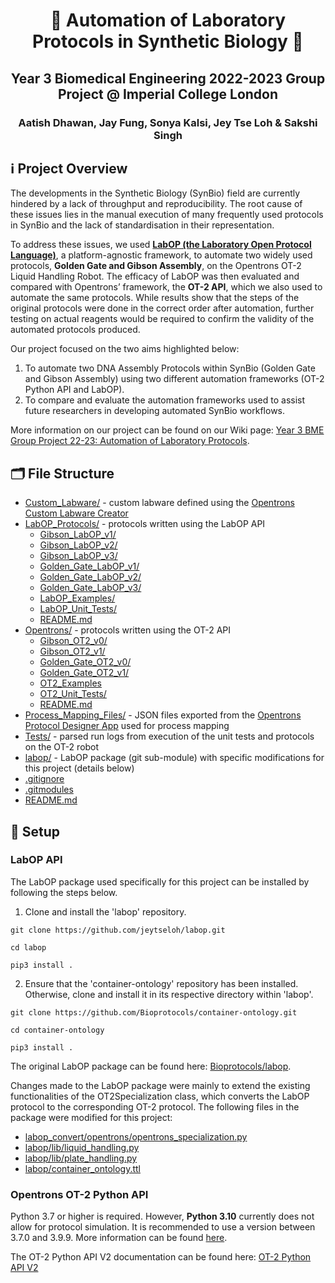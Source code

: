 <h1 align="center">
  🧬 Automation of Laboratory Protocols in Synthetic Biology 🧬
</h1>
<h2 align="center">
  Year 3 Biomedical Engineering 2022-2023 Group Project @ Imperial College London
</h2>
<h3 align="center">
  Aatish Dhawan, Jay Fung, Sonya Kalsi, Jey Tse Loh & Sakshi Singh 
</h3>

## ℹ️ Project Overview
The developments in the Synthetic Biology (SynBio) field are currently hindered by a lack of throughput and reproducibility. The root cause of these issues lies in the manual execution of many frequently used protocols in SynBio and the lack of standardisation in their representation.

To address these issues, we used [**LabOP (the Laboratory Open Protocol Language)**](https://bioprotocols.github.io/labop/), a platform-agnostic framework, to automate two widely used protocols, **Golden Gate and Gibson Assembly**, on the Opentrons OT-2 Liquid Handling Robot. The efficacy of LabOP was then evaluated and compared with Opentrons’ framework, the **OT-2 API**, which we also used to automate the same protocols. While results show that the steps of the original protocols were done in the correct order after automation, further testing on actual reagents would be required to confirm the validity of the automated protocols produced.

Our project focused on the two aims highlighted below:
1.	To automate two DNA Assembly Protocols within SynBio (Golden Gate and Gibson Assembly) using two different automation frameworks (OT-2 Python API and LabOP).
2.	To compare and evaluate the automation frameworks used to assist future researchers in developing automated SynBio workflows.

More information on our project can be found on our Wiki page: [Year 3 BME Group Project 22-23: Automation of Laboratory Protocols](https://openwetware.org/wiki/Year_3_BME_Group_Project_22-23:_Automation_of_Laboratory_Protocols).

## 🗂 File Structure
- [Custom_Labware/](/Custom_Labware/) - custom labware defined using the [Opentrons Custom Labware Creator](https://labware.opentrons.com/create/)
- [LabOP_Protocols/](/LabOP_Protocols/) - protocols written using the LabOP API
  - [Gibson_LabOP_v1/](/LabOP_Protocols/Gibson_LabOP_v1/)
  - [Gibson_LabOP_v2/](/LabOP_Protocols/Gibson_LabOP_v2/)
  - [Gibson_LabOP_v3/](/LabOP_Protocols/Gibson_LabOP_v3/)
  - [Golden_Gate_LabOP_v1/](/LabOP_Protocols/Golden_Gate_LabOP_v1/)
  - [Golden_Gate_LabOP_v2/](/LabOP_Protocols/Golden_Gate_LabOP_v2/)
  - [Golden_Gate_LabOP_v3/](/LabOP_Protocols/Golden_Gate_LabOP_v3/)
  - [LabOP_Examples/](/LabOP_Protocols/LabOP_Examples/)
  - [LabOP_Unit_Tests/](/LabOP_Protocols/LabOP_Unit_Tests/)
  - [README.md](/LabOP_Protocols/README.md)
- [Opentrons/](/Opentrons/) - protocols written using the OT-2 API
  - [Gibson_OT2_v0/](/Opentrons/Gibson_OT2_v0/)
  - [Gibson_OT2_v1/](/Opentrons/Gibson_OT2_v1/)
  - [Golden_Gate_OT2_v0/](/Opentrons/Golden_Gate_OT2_v0/)
  - [Golden_Gate_OT2_v1/](/Opentrons/Golden_Gate_OT2_v1/)
  - [OT2_Examples](/Opentrons/OT2_Examples/)
  - [OT2_Unit_Tests/](/Opentrons/OT2_Unit_Tests/)
  - [README.md](/Opentrons/README.md)
- [Process_Mapping_Files/](/Process_Mapping_Files/) - JSON files exported from the [Opentrons Protocol Designer App](https://designer.opentrons.com/) used for process mapping
- [Tests/](/Tests/) - parsed run logs from execution of the unit tests and protocols on the OT-2 robot
- [labop/](https://github.com/jeytseloh/labop/tree/ceb607dec429ce8576aba8da9d3825fd7e147c23) - LabOP package (git sub-module) with specific modifications for this project (details below)
- [.gitignore](/.gitignore)
- [.gitmodules](/.gitmodules)
- [README.md](/README.md)

## 🚀 Setup
### LabOP API
The LabOP package used specifically for this project can be installed by following the steps below.
1.  Clone and install the 'labop' repository.

```git clone https://github.com/jeytseloh/labop.git```

```cd labop ```

```pip3 install . ```

2. Ensure that the 'container-ontology' repository has been installed. Otherwise, clone and install it in its respective directory within 'labop'.

```git clone https://github.com/Bioprotocols/container-ontology.git```

```cd container-ontology```

```pip3 install .```

The original LabOP package can be found here: [Bioprotocols/labop](https://github.com/Bioprotocols/labop).

Changes made to the LabOP package were mainly to extend the existing functionalities of the OT2Specialization class, which converts the LabOP protocol to the corresponding OT-2 protocol. The following files in the package were modified for this project:
- [labop_convert/opentrons/opentrons_specialization.py](https://github.com/jeytseloh/labop/blob/ceb607dec429ce8576aba8da9d3825fd7e147c23/labop_convert/opentrons/opentrons_specialization.py)
- [labop/lib/liquid_handling.py](https://github.com/jeytseloh/labop/blob/ceb607dec429ce8576aba8da9d3825fd7e147c23/labop/lib/liquid_handling.py)
- [labop/lib/plate_handling.py](https://github.com/jeytseloh/labop/blob/ceb607dec429ce8576aba8da9d3825fd7e147c23/labop/lib/plate_handling.py)
- [labop/container_ontology.ttl](https://github.com/jeytseloh/labop/blob/ceb607dec429ce8576aba8da9d3825fd7e147c23/labop/container-ontology.ttl)

### Opentrons OT-2 Python API
Python 3.7 or higher is required. However, **Python 3.10** currently does not allow for protocol simulation. It is recommended to use a version between 3.7.0 and 3.9.9. More information can be found [here](https://support.opentrons.com/s/article/Simulating-OT-2-protocols-on-your-computer?).

The OT-2 Python API V2 documentation can be found here: [OT-2 Python API V2](https://docs.opentrons.com/v2/)
